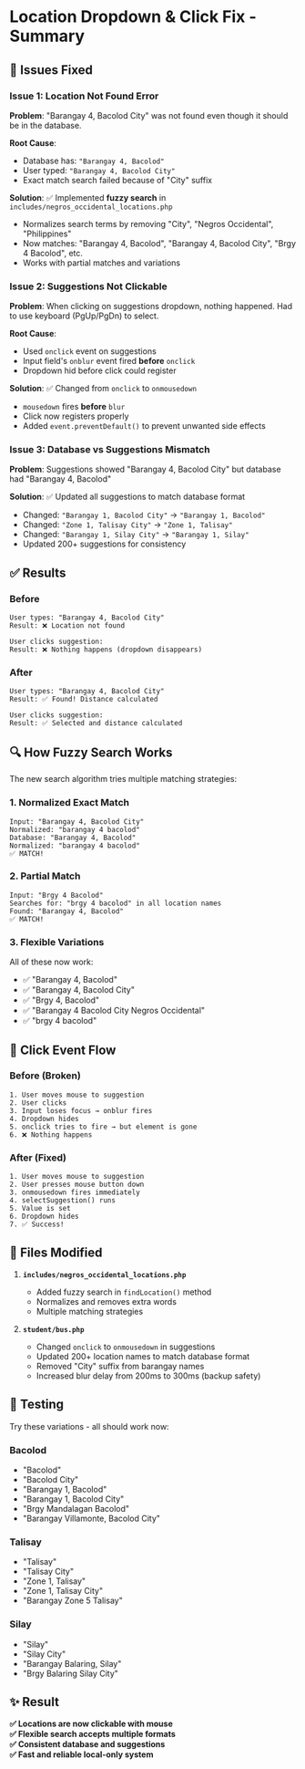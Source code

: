 # Location Dropdown & Click Fix - Summary

## 🐛 Issues Fixed

### Issue 1: Location Not Found Error
**Problem**: "Barangay 4, Bacolod City" was not found even though it should be in the database.

**Root Cause**: 
- Database has: `"Barangay 4, Bacolod"`
- User typed: `"Barangay 4, Bacolod City"`
- Exact match search failed because of "City" suffix

**Solution**: 
✅ Implemented **fuzzy search** in `includes/negros_occidental_locations.php`
- Normalizes search terms by removing "City", "Negros Occidental", "Philippines"
- Now matches: "Barangay 4, Bacolod", "Barangay 4, Bacolod City", "Brgy 4 Bacolod", etc.
- Works with partial matches and variations

### Issue 2: Suggestions Not Clickable
**Problem**: When clicking on suggestions dropdown, nothing happened. Had to use keyboard (PgUp/PgDn) to select.

**Root Cause**: 
- Used `onclick` event on suggestions
- Input field's `onblur` event fired **before** `onclick`
- Dropdown hid before click could register

**Solution**: 
✅ Changed from `onclick` to `onmousedown` 
- `mousedown` fires **before** `blur`
- Click now registers properly
- Added `event.preventDefault()` to prevent unwanted side effects

### Issue 3: Database vs Suggestions Mismatch
**Problem**: Suggestions showed "Barangay 4, Bacolod City" but database had "Barangay 4, Bacolod"

**Solution**: 
✅ Updated all suggestions to match database format
- Changed: `"Barangay 1, Bacolod City"` → `"Barangay 1, Bacolod"`
- Changed: `"Zone 1, Talisay City"` → `"Zone 1, Talisay"`
- Changed: `"Barangay 1, Silay City"` → `"Barangay 1, Silay"`
- Updated 200+ suggestions for consistency

## ✅ Results

### Before
```
User types: "Barangay 4, Bacolod City"
Result: ❌ Location not found

User clicks suggestion:
Result: ❌ Nothing happens (dropdown disappears)
```

### After
```
User types: "Barangay 4, Bacolod City"  
Result: ✅ Found! Distance calculated

User clicks suggestion:
Result: ✅ Selected and distance calculated
```

## 🔍 How Fuzzy Search Works

The new search algorithm tries multiple matching strategies:

### 1. Normalized Exact Match
```
Input: "Barangay 4, Bacolod City"
Normalized: "barangay 4 bacolod"
Database: "Barangay 4, Bacolod" 
Normalized: "barangay 4 bacolod"
✅ MATCH!
```

### 2. Partial Match
```
Input: "Brgy 4 Bacolod"
Searches for: "brgy 4 bacolod" in all location names
Found: "Barangay 4, Bacolod"
✅ MATCH!
```

### 3. Flexible Variations
All of these now work:
- ✅ "Barangay 4, Bacolod"
- ✅ "Barangay 4, Bacolod City"
- ✅ "Brgy 4, Bacolod"
- ✅ "Barangay 4 Bacolod City Negros Occidental"
- ✅ "brgy 4 bacolod"

## 🎯 Click Event Flow

### Before (Broken)
```
1. User moves mouse to suggestion
2. User clicks
3. Input loses focus → onblur fires
4. Dropdown hides
5. onclick tries to fire → but element is gone
6. ❌ Nothing happens
```

### After (Fixed)
```
1. User moves mouse to suggestion
2. User presses mouse button down
3. onmousedown fires immediately
4. selectSuggestion() runs
5. Value is set
6. Dropdown hides
7. ✅ Success!
```

## 📝 Files Modified

1. **`includes/negros_occidental_locations.php`**
   - Added fuzzy search in `findLocation()` method
   - Normalizes and removes extra words
   - Multiple matching strategies

2. **`student/bus.php`**
   - Changed `onclick` to `onmousedown` in suggestions
   - Updated 200+ location names to match database format
   - Removed "City" suffix from barangay names
   - Increased blur delay from 200ms to 300ms (backup safety)

## 🚀 Testing

Try these variations - all should work now:

### Bacolod
- "Bacolod"
- "Bacolod City"
- "Barangay 1, Bacolod"
- "Barangay 1, Bacolod City"
- "Brgy Mandalagan Bacolod"
- "Barangay Villamonte, Bacolod City"

### Talisay
- "Talisay"
- "Talisay City"
- "Zone 1, Talisay"
- "Zone 1, Talisay City"
- "Barangay Zone 5 Talisay"

### Silay
- "Silay"
- "Silay City"
- "Barangay Balaring, Silay"
- "Brgy Balaring Silay City"

## ✨ Result

**✅ Locations are now clickable with mouse**  
**✅ Flexible search accepts multiple formats**  
**✅ Consistent database and suggestions**  
**✅ Fast and reliable local-only system**








